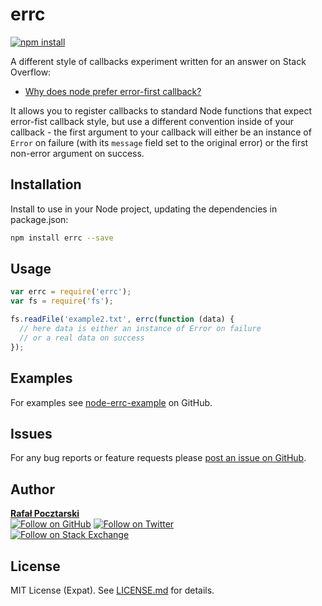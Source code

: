 # errc

[![npm install][install-img]][npm-url]

[npm-url]: https://www.npmjs.com/package/errc
[github-url]: https://github.com/rsp/node-errc
[readme-url]: https://github.com/rsp/node-errc#readme
[issues-url]: https://github.com/rsp/node-errc/issues
[license-url]: https://github.com/rsp/node-errc/blob/master/LICENSE.md
[travis-url]: https://travis-ci.org/rsp/node-errc
[travis-img]: https://travis-ci.org/rsp/node-errc.svg?branch=master
[snyk-url]: https://snyk.io/test/github/rsp/node-errc
[snyk-img]: https://snyk.io/test/github/rsp/node-errc/badge.svg
[david-url]: https://david-dm.org/rsp/node-errc
[david-img]: https://david-dm.org/rsp/node-errc/status.svg
[install-img]: https://nodei.co/npm/errc.png?compact=true
[downloads-img]: https://img.shields.io/npm/dt/errc.svg
[license-img]: https://img.shields.io/npm/l/errc.svg
[stats-url]: http://npm-stat.com/charts.html?package=errc
[github-follow-url]: https://github.com/rsp
[github-follow-img]: https://img.shields.io/github/followers/rsp.svg?style=social&label=Follow
[twitter-follow-url]: https://twitter.com/intent/follow?screen_name=pocztarski
[twitter-follow-img]: https://img.shields.io/twitter/follow/pocztarski.svg?style=social&label=Follow
[stackoverflow-url]: https://stackoverflow.com/users/613198/rsp
[stackexchange-url]: https://stackexchange.com/users/303952/rsp
[stackexchange-img]: https://stackexchange.com/users/flair/303952.png

A different style of callbacks experiment written for an answer on Stack Overflow:

* [Why does node prefer error-first callback?](https://stackoverflow.com/questions/40511513/why-does-node-prefer-error-first-callback/40512067#40512067)

It allows you to register callbacks to standard Node functions that expect error-fist callback style, but use a different convention inside of your callback - the first argument to your callback will either be an instance of `Error` on failure (with its `message` field set to the original error) or the first non-error argument on success.

Installation
------------
Install to use in your Node project, updating the dependencies in package.json:
```sh
npm install errc --save
```

Usage
-----
```js
var errc = require('errc');
var fs = require('fs');

fs.readFile('example2.txt', errc(function (data) {
  // here data is either an instance of Error on failure
  // or a real data on success
});
```

Examples
--------
For examples see
[node-errc-example](https://github.com/rsp/node-errc-example)
on GitHub.

Issues
------
For any bug reports or feature requests
please [post an issue on GitHub][issues-url].

Author
------
[**Rafał Pocztarski**](https://pocztarski.com/)
<br/>
[![Follow on GitHub][github-follow-img]][github-follow-url]
[![Follow on Twitter][twitter-follow-img]][twitter-follow-url]
<br/>
[![Follow on Stack Exchange][stackexchange-img]][stackoverflow-url]

License
-------
MIT License (Expat). See [LICENSE.md](LICENSE.md) for details.
